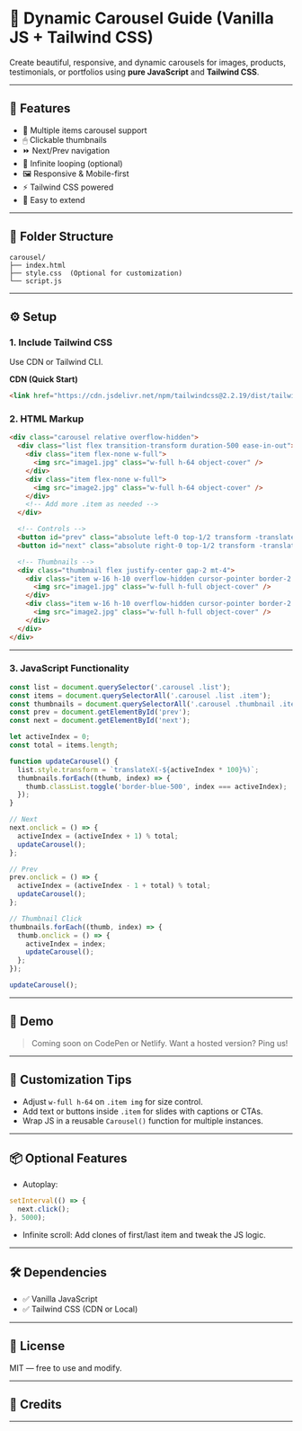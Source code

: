 # 🚗 Dynamic Carousel Guide (Vanilla JS + Tailwind CSS)

Create beautiful, responsive, and dynamic carousels for images, products, testimonials, or portfolios using **pure JavaScript** and **Tailwind CSS**.

---

## 🌟 Features

* 🎠 Multiple items carousel support
* 🖱 Clickable thumbnails
* ⏩ Next/Prev navigation
* 🔁 Infinite looping (optional)
* 🖼 Responsive & Mobile-first
* ⚡ Tailwind CSS powered
* 🔧 Easy to extend

---

## 📁 Folder Structure

```
carousel/
├── index.html
├── style.css  (Optional for customization)
└── script.js
```

---

## ⚙️ Setup

### 1. Include Tailwind CSS

Use CDN or Tailwind CLI.

**CDN (Quick Start)**

```html
<link href="https://cdn.jsdelivr.net/npm/tailwindcss@2.2.19/dist/tailwind.min.css" rel="stylesheet">
```

### 2. HTML Markup

```html
<div class="carousel relative overflow-hidden">
  <div class="list flex transition-transform duration-500 ease-in-out">
    <div class="item flex-none w-full">
      <img src="image1.jpg" class="w-full h-64 object-cover" />
    </div>
    <div class="item flex-none w-full">
      <img src="image2.jpg" class="w-full h-64 object-cover" />
    </div>
    <!-- Add more .item as needed -->
  </div>

  <!-- Controls -->
  <button id="prev" class="absolute left-0 top-1/2 transform -translate-y-1/2 bg-black bg-opacity-50 text-white p-2">&#10094;</button>
  <button id="next" class="absolute right-0 top-1/2 transform -translate-y-1/2 bg-black bg-opacity-50 text-white p-2">&#10095;</button>

  <!-- Thumbnails -->
  <div class="thumbnail flex justify-center gap-2 mt-4">
    <div class="item w-16 h-10 overflow-hidden cursor-pointer border-2 border-transparent hover:border-blue-500">
      <img src="image1.jpg" class="w-full h-full object-cover" />
    </div>
    <div class="item w-16 h-10 overflow-hidden cursor-pointer border-2 border-transparent hover:border-blue-500">
      <img src="image2.jpg" class="w-full h-full object-cover" />
    </div>
  </div>
</div>
```

---

### 3. JavaScript Functionality

```js
const list = document.querySelector('.carousel .list');
const items = document.querySelectorAll('.carousel .list .item');
const thumbnails = document.querySelectorAll('.carousel .thumbnail .item');
const prev = document.getElementById('prev');
const next = document.getElementById('next');

let activeIndex = 0;
const total = items.length;

function updateCarousel() {
  list.style.transform = `translateX(-${activeIndex * 100}%)`;
  thumbnails.forEach((thumb, index) => {
    thumb.classList.toggle('border-blue-500', index === activeIndex);
  });
}

// Next
next.onclick = () => {
  activeIndex = (activeIndex + 1) % total;
  updateCarousel();
};

// Prev
prev.onclick = () => {
  activeIndex = (activeIndex - 1 + total) % total;
  updateCarousel();
};

// Thumbnail Click
thumbnails.forEach((thumb, index) => {
  thumb.onclick = () => {
    activeIndex = index;
    updateCarousel();
  };
});

updateCarousel();
```

---

## 🧪 Demo

> Coming soon on CodePen or Netlify.
> Want a hosted version? Ping us!

---

## 🧰 Customization Tips

* Adjust `w-full h-64` on `.item img` for size control.
* Add text or buttons inside `.item` for slides with captions or CTAs.
* Wrap JS in a reusable `Carousel()` function for multiple instances.

---

## 📦 Optional Features

* Autoplay:

```js
setInterval(() => {
  next.click();
}, 5000);
```

* Infinite scroll: Add clones of first/last item and tweak the JS logic.

---

## 🛠️ Dependencies

* ✅ Vanilla JavaScript
* ✅ Tailwind CSS (CDN or Local)

---

## 📄 License

MIT — free to use and modify.

---

## 🙌 Credits


---

